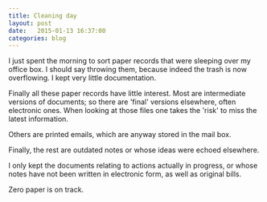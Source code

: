 ```yaml
---
title: Cleaning day
layout: post
date:   2015-01-13 16:37:00
categories: blog
---
```


I just spent the morning to sort paper records
that were sleeping over my office box.
I should say throwing them, because indeed the trash is now overflowing.
I kept very little documentation.

Finally all these paper records have little interest.
Most are intermediate versions of documents;
so there are 'final' versions elsewhere, often electronic ones.
When looking at those files
one takes the 'risk' to miss the latest information.

Others are printed emails, which are anyway stored in the mail box.

Finally, the rest are outdated notes or whose ideas were echoed elsewhere.

I only kept the documents relating to actions actually in progress,
or whose notes have not been written in electronic form,
as well as original bills.

Zero paper is on track.
